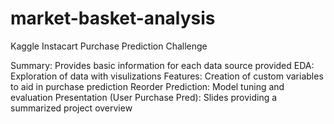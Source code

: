# market-basket-analysis
Kaggle Instacart Purchase Prediction Challenge

Summary: Provides basic information for each data source provided
EDA: Exploration of data with visulizations
Features: Creation of custom variables to aid in purchase prediction
Reorder Prediction: Model tuning and evaluation
Presentation (User Purchase Pred): Slides providing a summarized project overview

